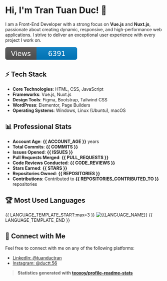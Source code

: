 # Hi, I'm Tran Tuan Duc! 👋

I am a Front-End Developer with a strong focus on **Vue.js** and **Nuxt.js**, passionate about creating dynamic, responsive, and high-performance web applications. I strive to deliver an exceptional user experience with every project I work on.

[![Profile View Badge](https://github.com/tuanductran/profile-view/blob/master/svg/profile/badge.svg)](https://github.com/tuanductran/profile-view)

## ⚡ Tech Stack

- **Core Technologies**: HTML, CSS, JavaScript
- **Frameworks**: Vue.js, Nuxt.js
- **Design Tools**: Figma, Bootstrap, Tailwind CSS
- **WordPress**: Elementor, Page Builders
- **Operating Systems**: Windows, Linux (Ubuntu), macOS

## 📊 Professional Stats

- **Account Age**: **{{ ACCOUNT_AGE }}** years
- **Total Commits**: **{{ COMMITS }}**
- **Issues Opened**: **{{ ISSUES }}**
- **Pull Requests Merged**: **{{ PULL_REQUESTS }}**
- **Code Reviews Conducted**: **{{ CODE_REVIEWS }}**
- **Stars Earned**: **{{ STARS }}**
- **Repositories Owned**: **{{ REPOSITORIES }}**
- **Contributions**: Contributed to **{{ REPOSITORIES_CONTRIBUTED_TO }}** repositories

## 🏆 Most Used Languages

{{ LANGUAGE_TEMPLATE_START:max=3 }}
![{{LANGUAGE_NAME}}](https://img.shields.io/static/v1?style=flat-square&label=%E2%A0%80&color=555&labelColor={{LANGUAGE_COLOR:uri}}&message={{LANGUAGE_NAME:uri}}%EF%B8%B1{{LANGUAGE_PERCENT:uri}}%25)
{{ LANGUAGE_TEMPLATE_END }}

## 📱 Connect with Me

Feel free to connect with me on any of the following platforms:

- [LinkedIn: @tuanductran](https://linkedin.com/in/tuanductran)
- [Instagram: @ductt.56](https://www.instagram.com/ductt.56)

> **Statistics generated with [teoxoy/profile-readme-stats](https://github.com/marketplace/actions/profile-readme-stats)**
